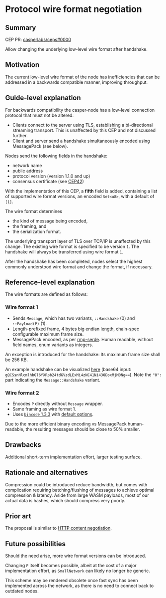 # Protocol wire format negotiation

## Summary

[summary]: #summary

CEP PR: [casperlabs/ceps#0000](https://github.com/casperlabs/ceps/pull/0000)

Allow changing the underlying low-level wire format after handshake.

## Motivation

[motivation]: #motivation

The current low-level wire format of the node has inefficiencies that can be addressed in a backwards compatible manner, improving throughput.

## Guide-level explanation

[guide-level-explanation]: #guide-level-explanation

For backwards compatibility the casper-node has a low-level connection protocol that must not be altered:

* Clients connect to the server using TLS, establishing a bi-directional streaming transport. This is unaffected by this CEP and not discussed further.
* Client and server send a handshake simultaneously encoded using MessagePack (see below).

Nodes send the following fields in the handshake:

* network name
* public address
* protocol version (version 1.1.0 and up)
* consensus certificate (see [CEP42](0042-network-qos.md))

With the implementation of this CEP, a **fifth** field is added, containing a list of supported wire format versions, an encoded `Set<u8>`, with a default of `[1]`.

The wire format determines

* the kind of message being encoded,
* the framing, and
* the serialization format.

The underlying transport layer of TLS over TCP/IP is unaffected by this change. The existing wire format is specified to be version `1`. The handshake will always be transferred using wire format `1`.

After the handshake has been completed, nodes select the highest commonly understood wire format and change the format, if necessary.

## Reference-level explanation

[reference-level-explanation]: #reference-level-explanation

The wire formats are defined as follows:

### Wire format 1

* Sends `Message`, which has two variants, `::Handshake` (0) and `::Payload(P)` (1).
* Length-prefixed frame, 4 bytes big endian length, chain-spec configurable maximum frame size.
* MessagePack encoded, as per [rmp-serde](https://docs.rs/rmp-serde/). Human readable, without field names, enum variants as integers.

An exception is introduced for the handshake: Its maximum frame size shall be 256 KB.

An example handshake can be visualized [here](https://sugendran.github.io/msgpack-visualizer/) (base64 input: `gQCSsnNlcmlhbGl6YXRpb24tdGVzdLExMi4zNC41Ni43ODoxMjM0Ng==`). Note the `"0":` part indicating the `Message::Handshake` variant.

### Wire format 2

* Encodes `P` directly without `Message` wrapper.
* Same framing as wire format 1.
* Uses [`bincode` 1.3.3](https://docs.rs/bincode/1.3.3/bincode) with [default options](https://docs.rs/bincode/1.3.3/bincode/config/struct.DefaultOptions.html).

Due to the more efficient binary encoding vs MessagePack human-readable, the resulting messages should be close to 50% smaller.

## Drawbacks

[drawbacks]: #drawbacks

Additional short-term implementation effort, larger testing surface.

## Rationale and alternatives

[rationale-and-alternatives]: #rationale-and-alternatives

Compression could be introduced reduce bandwidth, but comes with complication requiring batching/flushing of messages to achieve optimal compression & latency. Aside from large WASM payloads, most of our actual data is hashes, which should compress very poorly.

## Prior art

[prior-art]: #prior-art

The proposal is similar to [HTTP content negotiation](https://developer.mozilla.org/en-US/docs/Web/HTTP/Content_negotiation).

## Future possibilities

[future-possibilities]: #future-possibilities

Should the need arise, more wire format versions can be introduced.

Changing `P` itself becomes possible, albeit at the cost of a major implementation effort, as `SmallNetwork` can likely no longer be generic.

This scheme may be rendered obsolete once fast sync has been implemented across the network, as there is no need to connect back to outdated nodes.
